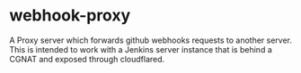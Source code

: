 # webhook-proxy
A Proxy server which forwards github webhooks requests to another server. This is intended to work with a Jenkins server instance that is behind a CGNAT and exposed through cloudflared. 
